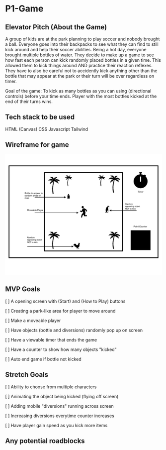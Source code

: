 # **P1-Game**

## **Elevator Pitch (About the Game)**

A group of kids are at the park planning to play soccer and nobody brought a ball. Everyone goes into their backpacks to see what they can find to still kick around and help their soccer abilities. Being a hot day, everyone brought multiple bottles of water. They decide to make up a game to see how fast each person can kick randomly placed bottles in a given time. This allowed them to kick things around AND practice their reaction reflexes. They have to also be careful not to accidently kick anything other than the bottle that may appear at the park or their turn will be over regardless on timer.

Goal of the game:
To kick as many bottles as you can using (directional controls) before your time ends. Player with the most bottles kicked at the end of their turns wins.

## **Tech stack to be used**

HTML (Canvas)
CSS
Javascript
Tailwind

## **Wireframe for game**

![Wirefram for Project 1](images/Wireframe.jpg)

## **MVP Goals**

[ ] A opening screen with (Start) and (How to Play) buttons

[ ] Creating a park-like area for player to move around

[ ] Make a moveable player

[ ] Have objects (bottle and diversions) randomly pop up on screen

[ ] Have a viewable timer that ends the game

[ ] Have a counter to show how many objects "kicked"

[ ] Auto end game if bottle not kicked

## **Stretch Goals**

[ ] Ability to choose from multiple characters

[ ] Animating the object being kicked (flying off screen)

[ ] Adding mobile "diversions" running across screen

[ ] Increasing diversions everytime counter increases

[ ] Have player gain speed as you kick more items

## **Any potential roadblocks**
